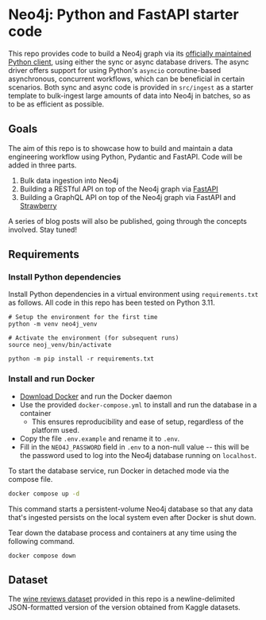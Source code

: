 # Neo4j: Python and FastAPI starter code

This repo provides code to build a Neo4j graph via its [officially maintained Python client](https://github.com/neo4j/neo4j-python-driver), using either the sync or async database drivers. The async driver offers support for using Python's `asyncio` coroutine-based asynchronous, concurrent workflows, which can be beneficial in certain scenarios. Both sync and async code is provided in `src/ingest` as a starter template to bulk-ingest large amounts of data into Neo4j in batches, so as to be as efficient as possible.

## Goals

The aim of this repo is to showcase how to build and maintain a data engineering workflow using Python, Pydantic and FastAPI. Code will be added in three parts.

1. Bulk data ingestion into Neo4j
2. Building a RESTful API on top of the Neo4j graph via [FastAPI](https://fastapi.tiangolo.com/)
3. Building a GraphQL API on top of the Neo4j graph via FastAPI and [Strawberry](https://strawberry.rocks/)

A series of blog posts will also be published, going through the concepts involved. Stay tuned!


## Requirements

### Install Python dependencies

Install Python dependencies in a virtual environment using `requirements.txt` as follows. All code in this repo has been tested on Python 3.11.

```
# Setup the environment for the first time
python -m venv neo4j_venv

# Activate the environment (for subsequent runs)
source neoj_venv/bin/activate

python -m pip install -r requirements.txt
```

### Install and run Docker

* [Download Docker](https://docs.docker.com/get-docker/) and run the Docker daemon
* Use the provided `docker-compose.yml` to install and run the database in a container
  * This ensures reproducibility and ease of setup, regardless of the platform used.
* Copy the file `.env.example` and rename it to `.env`.
* Fill in the `NEO4J_PASSWORD` field in `.env` to a non-null value -- this will be the password used to log into the Neo4j database running on `localhost`.

To start the database service, run Docker in detached mode via the compose file.

```sh
docker compose up -d
```

This command starts a persistent-volume Neo4j database so that any data that's ingested persists on the local system even after Docker is shut down.

Tear down the database process and containers at any time using the following command.

```
docker compose down
```

## Dataset

The [wine reviews dataset](./data/) provided in this repo is a newline-delimited JSON-formatted version of the version obtained from Kaggle datasets.
